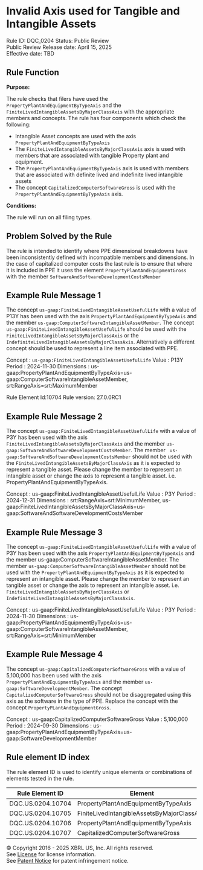 # Invalid Axis used for Tangible and Intangible Assets
Rule ID: DQC_0204
Status: Public Review  
Public Review Release date: April 15, 2025  
Effective date: TBD

## Rule Function

**Purpose:** 

The rule checks that filers have used the `PropertyPlantAndEquipmentByTypeAxis` and the `FiniteLivedIntangibleAssetsByMajorClassAxis` with the appropriate members and concepts.  The rule has four components which check the following:

* Intangible Asset concepts are used with the axis `PropertyPlantAndEquipmentByTypeAxis`
* The `FiniteLivedIntangibleAssetsByMajorClassAxis` axis is used with members that are associated with tangible Property plant and equipment.
* The `PropertyPlantAndEquipmentByTypeAxis` axis is used with members that are associated with definite lived and indefinite lived intangible assets
* The concept `CapitalizedComputerSoftwareGross` is used with the `PropertyPlantAndEquipmentByTypeAxis` axis.

**Conditions:**

The rule will run on all filing types. 

## Problem Solved by the Rule

The rule is intended to identify where PPE dimensional breakdowns have been inconsistently defined with incompatible members and dimensions.  In the case of capitalized computer costs the last rule is to ensure that where it is included in PPE it uses the element `PropertyPlantAndEquipmentGross` with the member  `SoftwareAndSoftwareDevelopmentCostsMember`

## Example Rule Message 1

The concept  `us-gaap:FiniteLivedIntangibleAssetUsefulLife` with a value of P13Y has been used with the axis `PropertyPlantAndEquipmentByTypeAxis` and the member `us-gaap:ComputerSoftwareIntangibleAssetMember`. The concept  `us-gaap:FiniteLivedIntangibleAssetUsefulLife`  should be used with the `FiniteLivedIntangibleAssetsByMajorClassAxis` or the `IndefiniteLivedIntangibleAssetsByMajorClassAxis`. Alternatively a different concept should be used to represent a line item associated with PPE.

Concept : `us-gaap:FiniteLivedIntangibleAssetUsefulLife`
Value : P13Y
Period : 2024-11-30
Dimensions : us-gaap:PropertyPlantAndEquipmentByTypeAxis=us-gaap:ComputerSoftwareIntangibleAssetMember, srt:RangeAxis=srt:MaximumMember

Rule Element Id:10704
Rule version: 27.0.0RC1

## Example Rule Message 2

The concept  `us-gaap:FiniteLivedIntangibleAssetUsefulLife` with a value of P3Y has been used with the axis `FiniteLivedIntangibleAssetsByMajorClassAxis` and the member `us-gaap:SoftwareAndSoftwareDevelopmentCostsMember`. The member ` us-gaap:SoftwareAndSoftwareDevelopmentCostsMember` should not be used with the `FiniteLivedIntangibleAssetsByMajorClassAxis` as it is expected to represent a tangible asset. Please change the member to represent an intangible asset or change the axis to represent a tangible asset. i.e. PropertyPlantAndEquipmentByTypeAxis.

Concept : us-gaap:FiniteLivedIntangibleAssetUsefulLife
Value : P3Y
Period : 2024-12-31
Dimensions : srt:RangeAxis=srt:MinimumMember, us-gaap:FiniteLivedIntangibleAssetsByMajorClassAxis=us-gaap:SoftwareAndSoftwareDevelopmentCostsMember

## Example Rule Message 3

The concept `us-gaap:FiniteLivedIntangibleAssetUsefulLife` with a value of P3Y has been used with the axis `PropertyPlantAndEquipmentByTypeAxis` and the member us-gaap:ComputerSoftwareIntangibleAssetMember. The member  `us-gaap:ComputerSoftwareIntangibleAssetMember` should not be used with the `PropertyPlantAndEquipmentByTypeAxis` as it is expected to represent an intangible asset. Please change the member to represent an tangible asset or change the axis to represent an intangible asset. i.e. `FiniteLivedIntangibleAssetsByMajorClassAxis` or `IndefiniteLivedIntangibleAssetsByMajorClassAxis`.

Concept : us-gaap:FiniteLivedIntangibleAssetUsefulLife
Value : P3Y
Period : 2024-11-30
Dimensions : us-gaap:PropertyPlantAndEquipmentByTypeAxis=us-gaap:ComputerSoftwareIntangibleAssetMember, srt:RangeAxis=srt:MinimumMember

## Example Rule Message 4

The concept `us-gaap:CapitalizedComputerSoftwareGross` with a value of 5,100,000 has been used with the axis `PropertyPlantAndEquipmentByTypeAxis` and the member `us-gaap:SoftwareDevelopmentMember`. The concept `CapitalizedComputerSoftwareGross` should not be disaggregated using this axis as the software in the type of PPE. Replace the concept with the concept `PropertyPLantAndEquipmentGross`.

Concept : us-gaap:CapitalizedComputerSoftwareGross
Value : 5,100,000
Period : 2024-09-30
Dimensions : us-gaap:PropertyPlantAndEquipmentByTypeAxis=us-gaap:SoftwareDevelopmentMember

## Rule element ID index  
The rule element ID is used to identify unique elements or combinations of elements tested in the rule.

|Rule Element ID|Element|
|--- |--- |
| DQC.US.0204.10704 |PropertyPlantAndEquipmentByTypeAxis|
| DQC.US.0204.10705 |FiniteLivedIntangibleAssetsByMajorClassAxis|
| DQC.US.0204.10706 |PropertyPlantAndEquipmentByTypeAxis|
| DQC.US.0204.10707 |CapitalizedComputerSoftwareGross|


© Copyright 2016 - 2025 XBRL US, Inc. All rights reserved.   
See [License](https://xbrl.us/dqc-license) for license information.  
See [Patent Notice](https://xbrl.us/dqc-patent) for patent infringement notice. 
